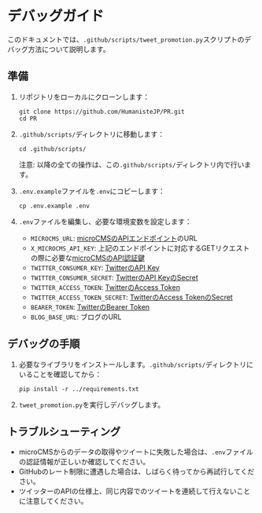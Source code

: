 # デバッグガイド

このドキュメントでは、`.github/scripts/tweet_promotion.py`スクリプトのデバッグ方法について説明します。

## 準備

1. リポジトリをローカルにクローンします：
   ```
   git clone https://github.com/HumanisteJP/PR.git
   cd PR
   ```

2. `.github/scripts/`ディレクトリに移動します：
   ```
   cd .github/scripts/
   ```
   注意: 以降の全ての操作は、この`.github/scripts/`ディレクトリ内で行います。

3. `.env.example`ファイルを`.env`にコピーします：
   ```
   cp .env.example .env
   ```

4. `.env`ファイルを編集し、必要な環境変数を設定します：
   - `MICROCMS_URL`: [microCMSのAPIエンドポイント](https://document.microcms.io/content-api/get-list-contents)のURL
   - `X_MICROCMS_API_KEY`: 上記のエンドポイントに対応するGETリクエストの際に必要な[microCMSのAPI認証鍵](https://document.microcms.io/content-api/get-list-contents#h5938e21403)
   - `TWITTER_CONSUMER_KEY`: [TwitterのAPI Key](https://developer.x.com/en/docs/authentication/oauth-1-0a/api-key-and-secret)
   - `TWITTER_CONSUMER_SECRET`: [TwitterのAPI KeyのSecret](https://developer.x.com/en/docs/authentication/oauth-1-0a/api-key-and-secret)
   - `TWITTER_ACCESS_TOKEN`: [TwitterのAccess Token](https://developer.x.com/en/docs/authentication/oauth-1-0a/obtaining-user-access-tokens)
   - `TWITTER_ACCESS_TOKEN_SECRET`: [TwitterのAccess TokenのSecret](https://developer.x.com/en/docs/authentication/oauth-1-0a/obtaining-user-access-tokens)
   - `BEARER_TOKEN`: [TwitterのBearer Token](https://developer.x.com/en/docs/authentication/oauth-2-0/bearer-tokens)
   - `BLOG_BASE_URL`: ブログのURL


## デバッグの手順

1. 必要なライブラリをインストールします。`.github/scripts/`ディレクトリにいることを確認してから：
   ```
   pip install -r ../requirements.txt
   ```

2. `tweet_promotion.py`を実行しデバッグします。


## トラブルシューティング

- microCMSからのデータの取得やツイートに失敗した場合は、`.env`ファイルの認証情報が正しいか確認してください。
- GitHubのレート制限に遭遇した場合は、しばらく待ってから再試行してください。
- ツイッターのAPIの仕様上、同じ内容でのツイートを連続して行えないことに注意してください。